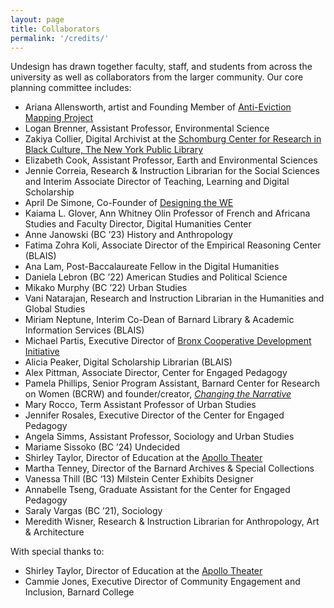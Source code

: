 ```yaml
---
layout: page
title: Collaborators
permalink: '/credits/'
---
```


Undesign has drawn together faculty, staff, and students from across the university as well as collaborators from the larger community. Our core planning committee includes:

- Ariana Allensworth, artist and Founding Member of [Anti-Eviction Mapping Project](https://antievictionmap.com/)
- Logan Brenner, Assistant Professor, Environmental Science
- Zakiya Collier, Digital Archivist at the [Schomburg Center for Research in Black Culture, The New York Public Library](https://www.nypl.org/locations/schomburg)
- Elizabeth Cook, Assistant Professor, Earth and Environmental Sciences
- Jennie Correia, Research & Instruction Librarian for the Social Sciences and Interim Associate Director of Teaching, Learning and Digital Scholarship
- April De Simone, Co-Founder of [Designing the WE](http://www.designingthewe.com/)
- Kaiama L. Glover, Ann Whitney Olin Professor of French and Africana Studies and Faculty Director, Digital Humanities Center
- Anne Janowski (BC ’23) History and Anthropology
- Fatima Zohra Koli, Associate Director of the Empirical Reasoning Center (BLAIS)
- Ana Lam, Post-Baccalaureate Fellow in the Digital Humanities
- Daniela Lebron (BC ’22) American Studies and Political Science
- Mikako Murphy (BC ’22) Urban Studies
- Vani Natarajan, Research and Instruction Librarian in the Humanities and Global Studies
- Miriam Neptune, Interim Co-Dean of Barnard Library & Academic Information Services (BLAIS)
- Michael Partis, Executive Director of [Bronx Cooperative Development Initiative](https://bcdi.nyc/)
- Alicia Peaker, Digital Scholarship Librarian (BLAIS)
- Alex Pittman, Associate Director, Center for Engaged Pedagogy
- Pamela Phillips, Senior Program Assistant, Barnard Center for Research on Women (BCRW) and founder/creator, *[Changing the Narrative](https://thepublichousingproject.com/)*
- Mary Rocco, Term Assistant Professor of Urban Studies
- Jennifer Rosales, Executive Director of the Center for Engaged Pedagogy
- Angela Simms, Assistant Professor, Sociology and Urban Studies
- Mariame Sissoko (BC ’24) Undecided
- Shirley Taylor, Director of Education at the [Apollo Theater](https://www.apollotheater.org/)
- Martha Tenney, Director of the Barnard Archives & Special Collections
- Vanessa Thill (BC ‘13) Milstein Center Exhibits Designer
- Annabelle Tseng, Graduate Assistant for the Center for Engaged Pedagogy
- Saraly Vargas (BC ’21), Sociology
- Meredith Wisner, Research & Instruction Librarian for Anthropology, Art & Architecture

With special thanks to:
- Shirley Taylor, Director of Education at the [Apollo Theater](https://www.apollotheaters.org/) 
- Cammie Jones, Executive Director of Community Engagement and Inclusion, Barnard College

